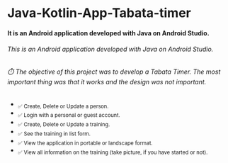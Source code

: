 # Java-Kotlin-App-Tabata-timer
#### It is an Android application developed with Java on Android Studio. 
###### This is an Android application developed with Java on Android Studio.  
###### :stopwatch: The objective of this project was to develop a Tabata Timer. The most important thing was that it works and the design was not important.

- <sub> :white_check_mark: Create, Delete or Update a person.</sub>
- <sub>:white_check_mark: Login with a personal or guest account.</sub>
- <sub>:white_check_mark: Create, Delete or Update a training.</sub>
- <sub>:white_check_mark: See the training in list form.</sub>
- <sub>:white_check_mark: View the application in portable or landscape format.</sub>
- <sub>:white_check_mark: View all information on the training (take picture, if you have started or not).</sub>
